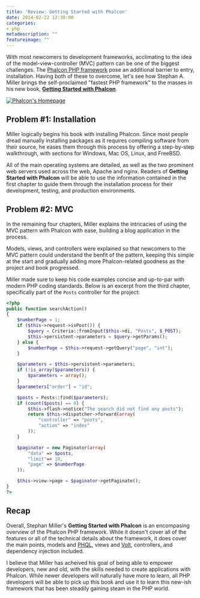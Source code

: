 ```yaml
---
title: 'Review: Getting Started with Phalcon'
date: 2014-02-22 12:38:00
categories:
- php
metadescription: ""
featureimage: ""
---
```


With most newcomers to development frameworks, acclimating to the idea of the model-view-controller (MVC) pattern can be one of the biggest challenges. The [Phalcon PHP framework](http://phalconphp.com/) pose an additional barrier to entry, installation. Having both of these to overcome, let's see how Stephan A. Miller brings the self-proclaimed "fastest PHP framework" to the masses in his new book, **[Getting Started with Phalcon](http://www.packtpub.com/getting-started-with-phalcon/book)**.

[![Phalcon's Homepage](/assets/img/phalconphp_com.png)](http://phalconphp.com/)

## Problem #1: Installation

Miller logically begins his book with installing Phalcon. Since most people dread manually installing packages as it requires compiling software from their source, he eases them through this process by offering a step-by-step walkthrough, with sections for Windows, Mac OS, Linux, and FreeBSD.

All of the main operating systems are detailed, as well as the two prominent web servers used across the web, Apache and nginx. Readers of **Getting Started with Phalcon** will be able to use the information contained in the first chapter to guide them through the installation process for their development, testing, and production environments.

## Problem #2: MVC

In the remaining four chapters, Miller explains the intricacies of using the MVC pattern with Phalcon with ease, building a blog application in the process.

Models, views, and controllers were explained so that newcomers to the MVC pattern could understand the benfit of the pattern, keeping this simple at the start and gradually adding more Phalcon-related goodness as the project and book progressed.

Miller made sure to keep his code examples concise and up-to-par with modern PHP coding standards. Below is an excerpt from the third chapter, specifically part of the `Posts` controller for the project:

```php
<?php
public function searchAction()
{
    $numberPage = 1;
    if ($this->request->isPost()) {
        $query = Criteria::fromInput($this->di, "Posts", $_POST);
        $this->persistent->parameters = $query->getParams();
    } else {
        $numberPage = $this->request->getQuery("page", "int");
    }

    $parameters = $this->persistent->parameters;
    if (!is_array($parameters)) {
        $parameters = array();
    }
    $parameters["order"] = "id";

    $posts = Posts::find($parameters);
    if (count($posts) == 0) {
        $this->flash->notice("The search did not find any posts");
        return $this->dispatcher->forward(array(
            "controller" => "posts",
            "action" => "index"
        ));
    }

    $paginator = new Paginator(array(
        "data" => $posts,
        "limit"=> 10,
        "page" => $numberPage
    ));

    $this->view->page = $paginator->getPaginate();
}
?>
```

## Recap

Overall, Stephan Miller's **Getting Started with Phalcon** is an encompasing overview of the Phalcon PHP framework. While it doesn't cover all of the features or all of the technical details about the framework, it does cover the main points, models and [PHQL](http://docs.phalconphp.com/en/latest/reference/phql.html), views and [Volt](http://docs.phalconphp.com/en/latest/reference/volt.html), controllers, and dependency injection included.

I believe that Miller has acheived his goal of being able to empower developers, new and old, with the skills needed to create applications with Phalcon. While newer developers will naturally have more to learn, all PHP developers will be able to pick up this book and use it to learn this new-ish framework that has been steadily gaining steam in the PHP world.